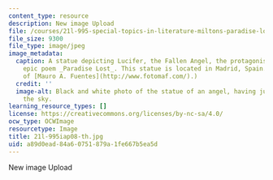 ```yaml
---
content_type: resource
description: New image Upload
file: /courses/21l-995-special-topics-in-literature-miltons-paradise-lost-january-iap-2008/a89d0ead84a60751879a1fe667b5ea5d_21l-995iap08-th.jpg
file_size: 9300
file_type: image/jpeg
image_metadata:
  caption: A statue depicting Lucifer, the Fallen Angel, the protagonist of Milton's
    epic poem _Paradise Lost_. This statue is located in Madrid, Spain. (Image courtesy
    of [Mauro A. Fuentes](http://www.fotomaf.com/).)
  credit: ''
  image-alt: Black and white photo of the statue of an angel, having just fallen from
    the sky.
learning_resource_types: []
license: https://creativecommons.org/licenses/by-nc-sa/4.0/
ocw_type: OCWImage
resourcetype: Image
title: 21l-995iap08-th.jpg
uid: a89d0ead-84a6-0751-879a-1fe667b5ea5d
---
```

New image Upload